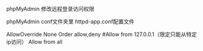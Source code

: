 phpMyAdmin 修改远程登录访问权限

phpMyAdmin conf文件夹里 httpd-app.conf配置文件

AllowOverride None
Order allow,deny
#Allow from 127.0.0.1（限定只能从特定ip访问）
Allow from all